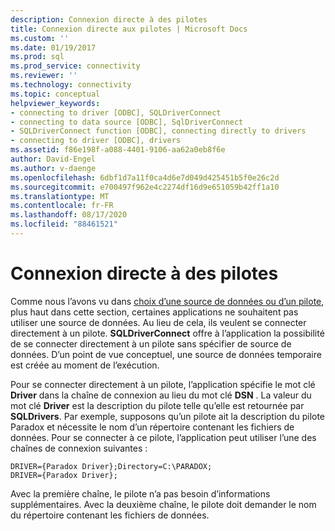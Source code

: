 ```yaml
---
description: Connexion directe à des pilotes
title: Connexion directe aux pilotes | Microsoft Docs
ms.custom: ''
ms.date: 01/19/2017
ms.prod: sql
ms.prod_service: connectivity
ms.reviewer: ''
ms.technology: connectivity
ms.topic: conceptual
helpviewer_keywords:
- connecting to driver [ODBC], SQLDriverConnect
- connecting to data source [ODBC], SqlDriverConnect
- SQLDriverConnect function [ODBC], connecting directly to drivers
- connecting to driver [ODBC], drivers
ms.assetid: f86e198f-a088-4401-9106-aa62a0eb8f6e
author: David-Engel
ms.author: v-daenge
ms.openlocfilehash: 6dbf1d7a11f0ca4d6e7d049d425451b5f0e26c2d
ms.sourcegitcommit: e700497f962e4c2274df16d9e651059b42ff1a10
ms.translationtype: MT
ms.contentlocale: fr-FR
ms.lasthandoff: 08/17/2020
ms.locfileid: "88461521"
---
```

# <a name="connecting-directly-to-drivers"></a>Connexion directe à des pilotes
Comme nous l’avons vu dans [choix d’une source de données ou d’un pilote](../../../odbc/reference/develop-app/choosing-a-data-source-or-driver.md), plus haut dans cette section, certaines applications ne souhaitent pas utiliser une source de données. Au lieu de cela, ils veulent se connecter directement à un pilote. **SQLDriverConnect** offre à l’application la possibilité de se connecter directement à un pilote sans spécifier de source de données. D’un point de vue conceptuel, une source de données temporaire est créée au moment de l’exécution.  
  
 Pour se connecter directement à un pilote, l’application spécifie le mot clé **Driver** dans la chaîne de connexion au lieu du mot clé **DSN** . La valeur du mot clé **Driver** est la description du pilote telle qu’elle est retournée par **SQLDrivers**. Par exemple, supposons qu’un pilote ait la description du pilote Paradox et nécessite le nom d’un répertoire contenant les fichiers de données. Pour se connecter à ce pilote, l’application peut utiliser l’une des chaînes de connexion suivantes :  
  
```  
DRIVER={Paradox Driver};Directory=C:\PARADOX;  
DRIVER={Paradox Driver};  
```  
  
 Avec la première chaîne, le pilote n’a pas besoin d’informations supplémentaires. Avec la deuxième chaîne, le pilote doit demander le nom du répertoire contenant les fichiers de données.
